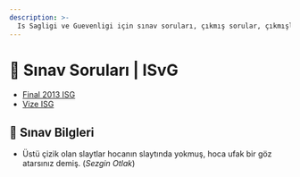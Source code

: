 ```yaml
---
description: >-
  Is Sagligi ve Guevenligi için sınav soruları, çıkmış sorular, çıkmışlar, önceki senelerde çıkan sorular
---
```


# 📃 Sınav Soruları \| ISvG

<!--YPackage.YGitbookIntegration-tarafından-otomatik-oluşturulmuştur-->

- [Final 2013 ISG](Final%202013%20ISG.pdf)
- [Vize ISG](Vize%20ISG.pdf)

<!--YPackage.YGitbookIntegration-tarafından-otomatik-oluşturulmuştur-->

## 🔸 Sınav Bilgleri

- Üstü çizik olan slaytlar hocanın slaytında yokmuş, hoca ufak bir göz atarsınız demiş. (*Sezgin Otlak*)
